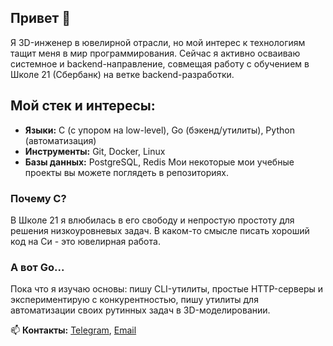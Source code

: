 ## Привет 👋
Я 3D-инженер в ювелирной отрасли, но мой интерес к технологиям тащит меня в мир программирования. Сейчас я активно осваиваю системное и backend-направление, совмещая работу с обучением в Школе 21 (Сбербанк) на ветке backend-разработки.

## Мой стек и интересы:
- **Языки:** C (с упором на low-level), Go (бэкенд/утилиты), Python (автоматизация)  
- **Инструменты:** Git, Docker, Linux
- **Базы данных:** PostgreSQL, Redis
Мои некоторые мои учебные проекты вы можете поглядеть в репозиториях.
  
### Почему C? 
В Школе 21 я влюбилась в его свободу и непростую простоту для решения низкоуровневых задач. 
В каком-то смысле писать хороший код на Си - это ювелирная работа.

### А вот Go...
Пока что я изучаю основы: пишу CLI-утилиты, простые HTTP-серверы и экспериментирую с конкурентностью, пишу утилиты для автоматизации своих рутинных задач в 3D-моделировании.

📫 **Контакты:** [Telegram](https://t.me/veranemoloko), [Email](neveranemoloko@gmail.com)  



